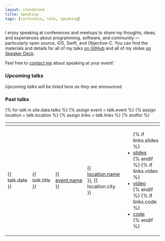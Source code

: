 ```yaml
---
layout: standalone
title: Speaking
tags: [conference, talk, speaking]
---
```


I enjoy speaking at conferences and meetups to share my thoughts, ideas, and experiences about programming,
software, and community &mdash; particularly open source, iOS, Swift, and Objective-C.
You can find the materials and details for all of my talks [on GitHub](https://github.com/jessesquires/talks)
and all of my slides [on Speaker Deck](https://speakerdeck.com/jessesquires).

Feel free to [contact me](/contact) about speaking at your event!

### Upcoming talks

*Upcoming talks will be listed here as they are announced.*

### Past talks

<div class="table-responsive">
    <table class="table table-striped table-bordered align-middle">
        <thead>
            <tr>
                <th width="100"><i class="fa fa-calendar fa-lg" aria-hidden="true"></i></th>
                <th><i class="fa fa-quote-left fa-lg" aria-hidden="true"></i></th>
                <th><i class="fa fa-video-camera fa-lg" aria-hidden="true"></i></th>
                <th><i class="fa fa-map-marker fa-lg" aria-hidden="true"></i></th>
                <th><i class="fa fa-file-text fa-lg" aria-hidden="true"></i></th>
            </tr>
        </thead>
        <tbody>
        {% for talk in site.data.talks %}
            {% assign event = talk.event %}
            {% assign location = talk.location %}
            {% assign links = talk.links %}
            <tr>
                <td>{{ talk.date }}</td>
                <td><i>{{ talk.title }}</i></td>
                <td><a href="{{ event.link }}">{{ event.name }}</a></td>
                <td><a href="{{ location.link }}">{{ location.name }}</a>, {{ location.city }}</td>
                <td>
                    <ul class="list-unstyled list-group list-group-flush text-center">
                    {% if links.slides %}<li><a href="{{ links.slides }}">slides</a></li>{% endif %}
                    {% if links.video %}<li><a href="{{ links.video }}">video</a></li>{% endif %}
                    {% if links.code %}<li><a href="{{ links.code }}">code</a></li>{% endif %}
                    </ul>
                </td>
            </tr>
        {% endfor %}
        </tbody>
    </table>
</div>
